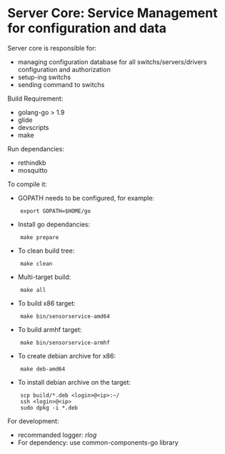 Server Core: Service Management for configuration and data
==========================================================

Server core is responsible for:
* managing configuration database for all switchs/servers/drivers configuration and authorization
* setup-ing switchs 
* sending command to switchs

Build Requirement: 
* golang-go > 1.9
* glide
* devscripts
* make

Run dependancies:
* rethindkb
* mosquitto

To compile it:
* GOPATH needs to be configured, for example:
```
    export GOPATH=$HOME/go
```

* Install go dependancies:
```
    make prepare
```

* To clean build tree:
```
    make clean
```

* Multi-target build:
```
    make all
```

* To build x86 target:
```
    make bin/sensorservice-amd64
```

* To build armhf target:
```
    make bin/sensorservice-armhf
```
* To create debian archive for x86:
```
    make deb-amd64
```

* To install debian archive on the target:
```
    scp build/*.deb <login>@<ip>:~/
    ssh <login>@<ip>
    sudo dpkg -i *.deb
```

For development:
* recommanded logger: *rlog*
* For dependency: use common-components-go library
